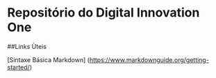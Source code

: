 # Repositório do Digital Innovation One

##Links Ùteis

[Sintaxe Básica Markdown] (https://www.markdownguide.org/getting-started/) 
